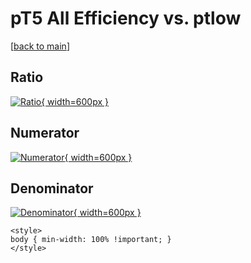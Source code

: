 # pT5 All Efficiency vs. ptlow

[[back to main](./)]



## Ratio

[![Ratio](../mtv/var/pT5_0_eff_ptlow.png){ width=600px }](../mtv/var/pT5_0_eff_ptlow.pdf)

## Numerator

[![Numerator](../mtv/num/pT5_0_eff_ptlow_num.png){ width=600px }](../mtv/num/pT5_0_eff_ptlow_num.pdf)

## Denominator

[![Denominator](../mtv/den/pT5_0_eff_ptlow_den.png){ width=600px }](../mtv/den/pT5_0_eff_ptlow_den.pdf)


``` {=html}
<style>
body { min-width: 100% !important; }
</style>
```
